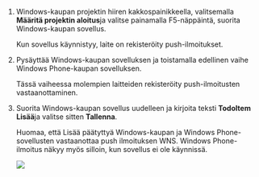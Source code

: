 
1. Windows-kaupan projektin hiiren kakkospainikkeella, valitsemalla **Määritä projektin aloitus**ja valitse painamalla F5-näppäintä, suorita Windows-kaupan sovellus.
    
    Kun sovellus käynnistyy, laite on rekisteröity push-ilmoitukset.

2. Pysäyttää Windows-kaupan sovelluksen ja toistamalla edellinen vaihe Windows Phone-kaupan sovelluksen.

    Tässä vaiheessa molempien laitteiden rekisteröity push-ilmoitusten vastaanottaminen.

3. Suorita Windows-kaupan sovellus uudelleen ja kirjoita teksti **TodoItem Lisää**ja valitse sitten **Tallenna**.

    Huomaa, että Lisää päätyttyä Windows-kaupan ja Windows Phone-sovellusten vastaanottaa push ilmoituksen WNS. Windows Phone-ilmoitus näkyy myös silloin, kun sovellus ei ole käynnissä.

    ![](./media/app-service-mobile-windows-universal-test-push/mobile-quickstart-push5-wp8.png)

